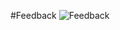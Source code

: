#Feedback
![Feedback](https://github.com/RoboticRice/CS-M20-Projects/blob/updated-after-the-fact/TopicD/TopicD-Feedback.jpg)